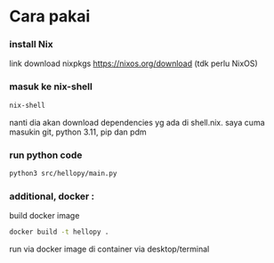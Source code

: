 # Cara pakai

### install Nix
link download nixpkgs https://nixos.org/download (tdk perlu NixOS)

### masuk ke nix-shell
```bash
nix-shell
```
nanti dia akan download dependencies yg ada di shell.nix. saya cuma masukin git, python 3.11, pip dan pdm

### run python code
```bash
python3 src/hellopy/main.py
```

### additional, docker :
build docker image 
```bash
docker build -t hellopy .
```

run via docker image di container via desktop/terminal
